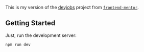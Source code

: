 This is my version of the [devjobs](https://www.frontendmentor.io/challenges/devjobs-web-app-HuvC_LP4l) project from [`frontend-mentor`](https://www.frontendmentor.io/).

## Getting Started

Just, run the development server:

```bash
npm run dev

```
